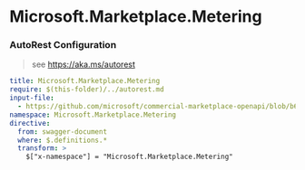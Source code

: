 # Microsoft.Marketplace.Metering

### AutoRest Configuration
> see https://aka.ms/autorest

``` yaml
title: Microsoft.Marketplace.Metering
require: $(this-folder)/../autorest.md
input-file:
  - https://github.com/microsoft/commercial-marketplace-openapi/blob/b62f06b03fa2fe564ba713fbb59fa8e3dbc7e6f9/Microsoft.Marketplace.Metering/2018-08-31/meteringapi.v1.json
namespace: Microsoft.Marketplace.Metering
directive:
  from: swagger-document
  where: $.definitions.*
  transform: >
    $["x-namespace"] = "Microsoft.Marketplace.Metering"
```
